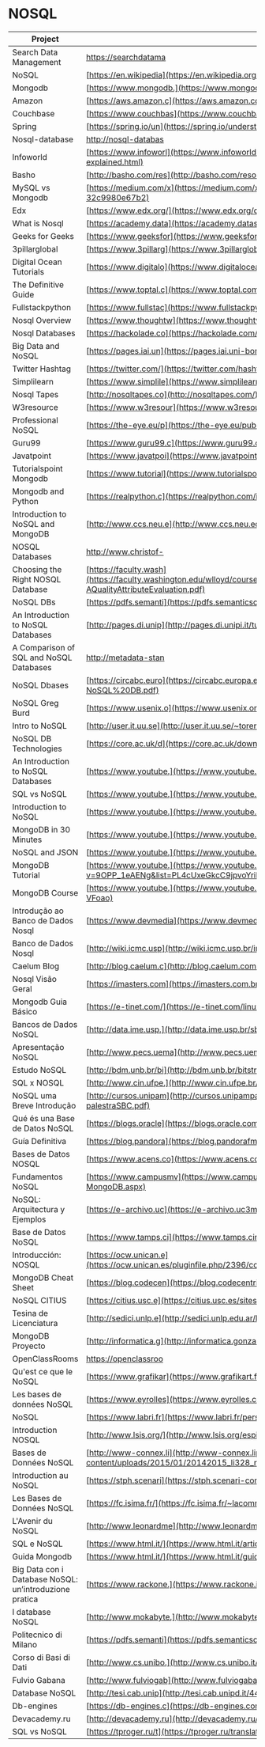 # NOSQL

| Project                                                | URL                                                                                                                                                          | Language |
|--------------------------------------------------------|---------------------------------------------------------------------------------------------------------------------------------------------------------------------|----------|
| Search Data Management                                 | [https://searchdatama](https://searchdatamanagement.techtarget.com/definition/NoSQL-Not-Only-SQL)                                                                   | EN       |
| NoSQL                                                  | [https://en.wikipedia](https://en.wikipedia.org/wiki/NoSQL)                                                                                                         | EN       |
| Mongodb                                                | [https://www.mongodb.](https://www.mongodb.com/nosql-explained)                                                                                                     | EN       |
| Amazon                                                 | [https://aws.amazon.c](https://aws.amazon.com/nosql/)                                                                                                               | EN       |
| Couchbase                                              | [https://www.couchbas](https://www.couchbase.com/resources/why-nosql)                                                                                               | EN       |
| Spring                                                 | [https://spring.io/un](https://spring.io/understanding/NoSQL)                                                                                                       | EN       |
| Nosql-database                                         | [http://nosql-databas](http://nosql-database.org/)                                                                                                                  | EN       |
| Infoworld                                              | [https://www.infoworl](https://www.infoworld.com/article/3240644/nosql/what-is-nosql-nosql-databases-explained.html)                                                | EN       |
| Basho                                                  | [http://basho.com/res](http://basho.com/resources/nosql-databases/)                                                                                                 | EN       |
| MySQL vs Mongodb                                       | [https://medium.com/x](https://medium.com/xplenty-blog/the-sql-vs-nosql-difference-mysql-vs-mongodb-32c9980e67b2)                                                   | EN       |
| Edx                                                    | [https://www.edx.org/](https://www.edx.org/course/introduction-to-nosql-data-solutions-0)                                                                           | EN       |
| What is Nosql                                          | [https://academy.data](https://academy.datastax.com/planet-cassandra/what-is-nosql)                                                                                 | EN       |
| Geeks for Geeks                                        | [https://www.geeksfor](https://www.geeksforgeeks.org/introduction-to-nosql/)                                                                                        | EN       |
| 3pillarglobal                                          | [https://www.3pillarg](https://www.3pillarglobal.com/insights/exploring-the-different-types-of-nosql-databases)                                                     | EN       |
| Digital Ocean Tutorials                                | [https://www.digitalo](https://www.digitalocean.com/community/tags/nosql?type=tutorials)                                                                            | EN       |
| The Definitive Guide                                   | [https://www.toptal.c](https://www.toptal.com/database/the-definitive-guide-to-nosql-databases)                                                                     | EN       |
| Fullstackpython                                        | [https://www.fullstac](https://www.fullstackpython.com/no-sql-datastore.html)                                                                                       | EN       |
| Nosql Overview                                         | [https://www.thoughtw](https://www.thoughtworks.com/insights/blog/nosql-databases-overview)                                                                         | EN       |
| Nosql Databases                                        | [https://hackolade.co](https://hackolade.com/nosqldb.html)                                                                                                          | EN       |
| Big Data and NoSQL                                     | [https://pages.iai.un](https://pages.iai.uni-bonn.de/behrend_andreas/lehre/FIM/WS16/12%20Big%20Data.pdf)                                                            | EN       |
| Twitter Hashtag                                        | [https://twitter.com/](https://twitter.com/hashtag/nosql?lang=en)                                                                                                   | EN       |
| Simplilearn                                            | [https://www.simplile](https://www.simplilearn.com/introduction-to-nosql-databases-tutorial-video)                                                                  | EN       |
| Nosql Tapes                                            | [http://nosqltapes.co](http://nosqltapes.com/)                                                                                                                      | EN       |
| W3resource                                             | [https://www.w3resour](https://www.w3resource.com/mongodb/nosql.php)                                                                                                | EN       |
| Professional NoSQL                                     | [https://the-eye.eu/p](https://the-eye.eu/public/Books/IT%20Various/professional_nosql.pdf)                                                                         | EN       |
| Guru99                                                 | [https://www.guru99.c](https://www.guru99.com/nosql-tutorial.html)                                                                                                  | EN       |
| Javatpoint                                             | [https://www.javatpoi](https://www.javatpoint.com/nosql-databases)                                                                                                  | EN       |
| Tutorialspoint Mongodb                                 | [https://www.tutorial](https://www.tutorialspoint.com/mongodb/)                                                                                                     | EN       |
| Mongodb and Python                                     | [https://realpython.c](https://realpython.com/introduction-to-mongodb-and-python/)                                                                                  | EN       |
| Introduction to NoSQL and MongoDB                      | [http://www.ccs.neu.e](http://www.ccs.neu.edu/home/kathleen/classes/cs3200/20-NoSQLMongoDB.pdf)                                                                     | EN       |
| NOSQL Databases                                        | [http://www.christof-](http://www.christof-strauch.de/nosqldbs)                                                                                                     | EN       |
| Choosing the Right NOSQL Database                      | [https://faculty.wash](https://faculty.washington.edu/wlloyd/courses/tcss562/papers/ChoosingTheRightNoSQLDatabaseForTheJob-AQualityAttributeEvaluation.pdf)         | EN       |
| NoSQL DBs                                              | [https://pdfs.semanti](https://pdfs.semanticscholar.org/773e/9e98d42f395864baecf6e87a9c7ded1f36e6.pdf)                                                              | EN       |
| An Introduction to NoSQL Databases                     | [http://pages.di.unip](http://pages.di.unipi.it/turini/Basi%20di%20Dati/Slides/11.NoSQL-slides.pdf)                                                                 | EN       |
| A Comparison of SQL and NoSQL Databases                | [http://metadata-stan](http://metadata-standards.org/Document-library/Documents-by-number/WG2-N1501-N1550/WG2_N1537_SQL_Standard_and_NoSQL_Databases%202011-05.pdf) | EN       |
| NoSQL Dbases                                           | [https://circabc.euro](https://circabc.europa.eu/sd/a/51c3ae57-204a-430d-afe7-d0e827c7df0a/Day%202-01-NoSQL%20DB.pdf)                                               | EN       |
| NoSQL Greg Burd                                        | [https://www.usenix.o](https://www.usenix.org/legacy/publications/login/2011-10/openpdfs/Burd.pdf)                                                                  | EN       |
| Intro to NoSQL                                         | [http://user.it.uu.se](http://user.it.uu.se/~torer/kurser/dbt/NoSQLDatabases.pdf)                                                                                   | EN       |
| NoSQL DB Technologies                                  | [https://core.ac.uk/d](https://core.ac.uk/download/pdf/55333675.pdf)                                                                                                | EN       |
| An Introduction to NoSQL Databases                     | [https://www.youtube.](https://www.youtube.com/watch?v=uD3p_rZPBUQ)                                                                                                 | EN       |
| SQL vs NoSQL                                           | [https://www.youtube.](https://www.youtube.com/watch?v=ZS_kXvOeQ5Y)                                                                                                 | EN       |
| Introduction to NoSQL                                  | [https://www.youtube.](https://www.youtube.com/watch?v=qI_g07C_Q5I)                                                                                                 | EN       |
| MongoDB in 30 Minutes                                  | [https://www.youtube.](https://www.youtube.com/watch?v=pWbMrx5rVBE)                                                                                                 | EN       |
| NoSQL and JSON                                         | [https://www.youtube.](https://www.youtube.com/watch?v=-D3dmMfQ9p0)                                                                                                 | EN       |
| MongoDB Tutorial                                       | [https://www.youtube.](https://www.youtube.com/watch?v=9OPP_1eAENg&list=PL4cUxeGkcC9jpvoYriLI0bY8DOgWZfi6u)                                                         | EN       |
| MongoDB Course                                         | [https://www.youtube.](https://www.youtube.com/watch?v=vb8xZ-bvxbg&list=PLLAZ4kZ9dFpOFJ9JcVW9u4PlSWO-VFoao)                                                         | EN       |
| Introdução ao Banco de Dados Nosql                     | [https://www.devmedia](https://www.devmedia.com.br/introducao-aos-bancos-de-dados-nosql/26044)                                                                      | PT       |
| Banco de Dados Nosql                                   | [http://wiki.icmc.usp](http://wiki.icmc.usp.br/images/1/18/SCC0542012017noSQL.pdf)                                                                                  | PT       |
| Caelum Blog                                            | [http://blog.caelum.c](http://blog.caelum.com.br/bancos-de-dados-nao-relacionais-e-o-movimento-nosql/)                                                              | PT       |
| Nosql Visão Geral                                      | [https://imasters.com](https://imasters.com.br/banco-de-dados/bancos-de-dados-nosql-uma-visao-geral)                                                                | PT       |
| Mongodb Guia Básico                                    | [https://e-tinet.com/](https://e-tinet.com/linux/mongodb/)                                                                                                          | PT       |
| Bancos de Dados NoSQL                                  | [http://data.ime.usp.](http://data.ime.usp.br/sbbd2012/artigos/pdfs/sbbd_min_01.pdf)                                                                                | PT       |
| Apresentação NoSQL                                     | [http://www.pecs.uema](http://www.pecs.uema.br/wp-content/uploads/2017/05/BDnoSQL.pdf)                                                                              | PT       |
| Estudo NoSQL                                           | [http://bdm.unb.br/bi](http://bdm.unb.br/bitstream/10483/7927/1/2014_RodrigoCardosoAniceto_ReneFreireXavier.pdf)                                                    | PT       |
| SQL x NOSQL                                            | [http://www.cin.ufpe.](http://www.cin.ufpe.br/~tg/2014-2/mapmf.pdf)                                                                                                 | PT       |
| NoSQL uma Breve Introdução                             | [http://cursos.unipam](http://cursos.unipampa.edu.br/cursos/engenhariadesoftware/files/2015/10/nosql-palestraSBC.pdf)                                               | PT       |
| Qué és una Base de Datos NoSQL                         | [https://blogs.oracle](https://blogs.oracle.com/spain/qu-es-una-base-de-datos-nosql)                                                                                | ES       |
| Guía Definitiva                                        | [https://blog.pandora](https://blog.pandorafms.org/es/bases-de-datos-nosql/)                                                                                        | ES       |
| Bases de Datos NOSQL                                   | [https://www.acens.co](https://www.acens.com/wp-content/images/2014/02/bbdd-nosql-wp-acens.pdf)                                                                     | ES       |
| Fundamentos NoSQL                                      | [https://www.campusmv](https://www.campusmvp.es/recursos/post/Fundamentos-de-bases-de-datos-NoSQL-MongoDB.aspx)                                                     | ES       |
| NoSQL: Arquitectura y Ejemplos                         | [https://e-archivo.uc](https://e-archivo.uc3m.es/bitstream/handle/10016/22895/PFC_raul_herranz_gomez_2014.pdf)                                                      | ES       |
| Base de Datos NoSQL                                    | [https://www.tamps.ci](https://www.tamps.cinvestav.mx/~fpech/ddb/files/slides/nosql.pdf)                                                                            | ES       |
| Introducción: NOSQL                                    | [https://ocw.unican.e](https://ocw.unican.es/pluginfile.php/2396/course/section/2473/Tema%201.%20NoSQL%20introduccio%CC%81n.pdf)                                    | ES       |
| MongoDB Cheat Sheet                                    | [https://blog.codecen](https://blog.codecentric.de/files/2012/12/MongoDB-CheatSheet-v1_0.pdf)                                                                       | EN       |
| NoSQL CITIUS                                           | [https://citius.usc.e](https://citius.usc.es/sites/default/files/formacion/BD&DS_DiegoLopezdeIpina.pdf)                                                             | ES       |
| Tesina de Licenciatura                                 | [http://sedici.unlp.e](http://sedici.unlp.edu.ar/bitstream/handle/10915/48085/Documento_completo__.pdf?sequence=1)                                                  | ES       |
| MongoDB Proyecto                                       | [http://informatica.g](http://informatica.gonzalonazareno.org/proyectos/2013-14/mams.pdf)                                                                           | ES       |
| OpenClassRooms                                         | [https://openclassroo](https://openclassrooms.com/fr/courses/4462426-maitrisez-les-bases-de-donnees-nosql)                                                          | FR       |
| Qu'est ce que le NoSQL                                 | [https://www.grafikar](https://www.grafikart.fr/blog/sql-nosql)                                                                                                     | FR       |
| Les bases de données NoSQL                             | [https://www.eyrolles](https://www.eyrolles.com/Chapitres/9782212141559/9782212141559.pdf)                                                                          | FR       |
| NoSQL                                                  | [https://www.labri.fr](https://www.labri.fr/perso/guibert/DocumentsEnseignement/NoSQL.pdf)                                                                          | FR       |
| Introduction NOSQL                                     | [http://www.lsis.org/](http://www.lsis.org/espinasseb/Supports/BD/BD_NOSQL-4p.pdf)                                                                                  | FR       |
| Bases de Données NoSQL                                 | [http://www-connex.li](http://www-connex.lip6.fr/~denoyer/wordpress/wp-content/uploads/2015/01/20142015_li328_nosql.pdf)                                            | FR       |
| Introduction au NoSQL                                  | [https://stph.scenari](https://stph.scenari-community.org/idl-bd/idl-nosql.pdf)                                                                                     | FR       |
| Les Bases de Données NoSQL                             | [https://fc.isima.fr/](https://fc.isima.fr/~lacomme/NoSQL/chapitre_gratuit/chapitre3_apres_fusion.pdf)                                                              | FR       |
| L'Avenir du NoSQL                                      | [http://www.leonardme](http://www.leonardmeyer.com/wp-content/uploads/2014/06/avenirDuNoSQL.pdf)                                                                    | FR       |
| SQL e NoSQL                                            | [https://www.html.it/](https://www.html.it/articoli/sql-e-nosql-a-documenti-il-confronto/)                                                                          | IT       |
| Guida Mongodb                                          | [https://www.html.it/](https://www.html.it/guide/guida-mongodb/)                                                                                                    | IT       |
| Big Data con i Database NoSQL: un’introduzione pratica | [https://www.rackone.](https://www.rackone.it/big-data-con-database-nosql-unintroduzione-pratica/)                                                                  | IT       |
| I database NoSQL                                       | [http://www.mokabyte.](http://www.mokabyte.it/2011/03/nosql-1/)                                                                                                     | IT       |
| Politecnico di Milano                                  | [https://pdfs.semanti](https://pdfs.semanticscholar.org/5bcf/9e6c1f787e9cfef2a805a0908dd34d324e41.pdf)                                                              | IT       |
| Corso di Basi di Dati                                  | [http://www.cs.unibo.](http://www.cs.unibo.it/difelice/dbsi/slides/pdf/20.pdf)                                                                                      | IT       |
| Fulvio Gabana                                          | [http://www.fulviogab](http://www.fulviogabana.it/data/i-database-nosql)                                                                                            | IT       |
| Database NoSQL                                         | [http://tesi.cab.unip](http://tesi.cab.unipd.it/44803/1/Tesi_DelPioluogoMatteo.pdf)                                                                                 | IT       |
| Db-engines                                             | [https://db-engines.c](https://db-engines.com/de/article/NoSQL)                                                                                                     | DE       |
| Devacademy.ru                                          | [http://devacademy.ru](http://devacademy.ru/posts/nosql/)                                                                                                           | RU       |
| SQL vs NoSQL                                           | [https://tproger.ru/t](https://tproger.ru/translations/sql-nosql-database-models/)                                                                                  | RU       |
